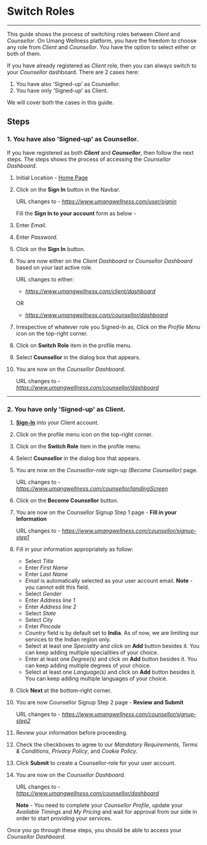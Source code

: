 # Switch Roles

---

This guide shows the process of switching roles between _Client_ and _Counsellor_. On Umang Wellness platform, you have the freedom to choose any role from _Client_ and _Counsellor_. You have the option to select either or both of them.

If you have already registered as _Client_ role, then you can always switch to your _Counsellor_ dashboard.
There are 2 cases here:

1. You have also 'Signed-up' as Counsellor.
2. You have only 'Signed-up' as Client.

We will cover both the cases in this guide.

## Steps

### 1. You have also 'Signed-up' as Counsellor.

If you have registered as both **_Client_** and **_Counsellor_**, then follow the next steps. The steps shows the process of accessing the _Counsellor Dashboard_.

1. Initial Location - [Home Page](https://www.umangwellness.com)

2. Click on the **Sign In** button in the Navbar.

    URL changes to - _https://www.umangwellness.com/user/signin_

    Fill the **Sign In to your account** form as below -

3. Enter _Email_.

4. Enter _Password_.

5. Click on the **Sign In** button.

6. You are now either on the _Client Dashboard_ or _Counsellor Dashboard_ based on your last active role.

    URL changes to either:
    
    - _https://www.umangwellness.com/client/dashboard_

    OR

    - _https://www.umangwellness.com/counsellor/dashboard_

7. Irrespective of whatever role you Signed-In as, Click on the _Profile Menu_ icon on the top-right corner.

8. Click on **Switch Role** item in the profile menu.

9. Select **Counsellor** in the dialog box that appears.

10. You are now on the _Counsellor Dashboard_.

    URL changes to - _https://www.umangwellness.com/counsellor/dashboard_

---

### 2. You have only 'Signed-up' as Client.

1. [**Sign-In**](../client/client-sign-in.md) into your Client account.

2. Click on the profile menu icon on the top-right corner.

3. Click on the **Switch Role** item in the profile menu.

4. Select **Counsellor** in the dialog box that appears.

5. You are now on the _Counsellor-role_ sign-up _(Become Counsellor)_ page.

    URL changes to - _https://www.umangwellness.com/counsellor/landingScreen_

6. Click on the **Become Counsellor** button.

7. You are now on the Counsellor Signup Step 1 page - **Fill in your Information**

    URL changes to - _https://www.umangwellness.com/counsellor/signup-step1_

8. Fill in your information appropriately as follow:

    - Select _Title_
    - Enter _First Name_
    - Enter _Last Name_
    - _Email_ is automatically selected as your user account email. **Note** - you cannot edit this field.
    - Select _Gender_
    - Enter _Address line 1_
    - Enter _Address line 2_
    - Select _State_
    - Select _City_
    - Enter _Pincode_
    - _Country_ field is by default set to **India**. As of now, we are limiting our services to the Indian region only.
    - Select at least one _Speciality_ and click on **Add** button besides it. You can keep adding multiple specialities of your choice.
    - Enter at least one _Degree(s)_ and click on **Add** button besides it. You can keep adding multiple degrees of your choice.
    - Select at least one _Language(s)_ and click on **Add** button besides it. You can keep adding multiple languages of your choice.

9. Click **Next** at the bottom-right corner.

10. You are now Counsellor Signup Step 2 page - **Review and Submit**

    URL changes to - _https://www.umangwellness.com/counsellor/signup-step2_

11. Review your information before proceeding.

12. Check the checkboxes to agree to our _Mandatory Requirements_, _Terms & Conditions_, _Privacy Policy_, and _Cookie Policy_.

13. Click **Submit** to create a Counsellor-role for your user account.

14. You are now on the _Counsellor Dashboard_.

    URL changes to - _https://www.umangwellness.com/counsellor/dashboard_

    **Note** - You need to complete your _Counsellor Profile_, update your _Available Timings_ and _My Pricing_ and wait for approval from our side in order to start providing your services.



Once you go through these steps, you should be able to access your _Counsellor Dashboard_.